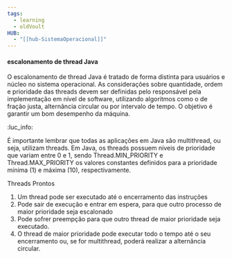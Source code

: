 ```yaml
---
tags:
  - learning
  - oldVoult
HUB:
  - "[[hub-SistemaOperacional]]"
---
```

#### escalonamento de thread  Java 

O escalonamento de thread Java é tratado de forma distinta para usuários e núcleo no sistema operacional. As considerações sobre quantidade, ordem e prioridade das threads devem ser definidas pelo responsável pela implementação em nível de software, utilizando algoritmos como o de fração justa, alternância circular ou por intervalo de tempo. O objetivo é garantir um bom desempenho da máquina.

:luc_info:

É importante lembrar que todas as aplicações em Java são multithread, ou seja, utilizam threads. Em Java, os threads possuem níveis de prioridade que variam entre 0 e 1, sendo Thread.MIN_PRIORITY e Thread.MAX_PRIORITY os valores constantes definidos para a prioridade mínima (1) e máxima (10), respectivamente.

Threads Prontos
1. Um thread pode ser executado até o encerramento das instruções
2. Pode sair de execução e entrar em espera, para que outro processo de maior prioridade seja escalonado
3.  Pode sofrer preempção para que outro thread de maior prioridade seja executado.
4. O thread de maior prioridade pode executar todo o tempo até o seu encerramento ou, se for multithread, poderá realizar a alternância circular.
